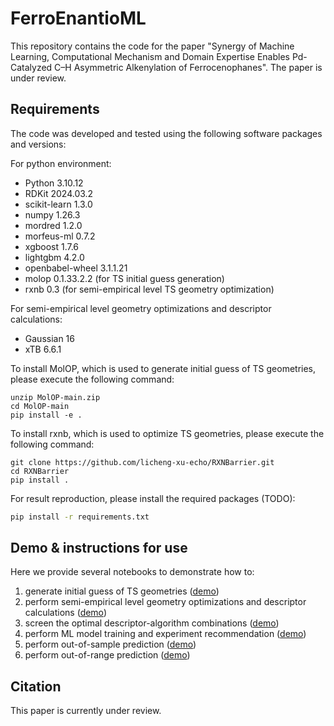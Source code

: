 # FerroEnantioML
This repository contains the code for the paper "Synergy of Machine Learning, Computational Mechanism and Domain Expertise Enables Pd-Catalyzed C–H Asymmetric Alkenylation of Ferrocenophanes". The paper is under review.

## Requirements
The code was developed and tested using the following software packages and versions:

For python environment:
- Python 3.10.12
- RDKit 2024.03.2
- scikit-learn 1.3.0
- numpy 1.26.3
- mordred 1.2.0
- morfeus-ml 0.7.2
- xgboost 1.7.6
- lightgbm 4.2.0
- openbabel-wheel 3.1.1.21
- molop 0.1.33.2.2 (for TS initial guess generation)
- rxnb 0.3 (for semi-empirical level TS geometry optimization)

For semi-empirical level geometry optimizations and descriptor calculations:
- Gaussian 16
- xTB 6.6.1

To install MolOP, which is used to generate initial guess of TS geometries, please execute the following command:
```base
unzip MolOP-main.zip
cd MolOP-main
pip install -e .
```
To install rxnb, which is used to optimize TS geometries, please execute the following command:
```base
git clone https://github.com/licheng-xu-echo/RXNBarrier.git
cd RXNBarrier
pip install .
```


For result reproduction, please install the required packages (TODO):
```bash
pip install -r requirements.txt
```

## Demo & instructions for use
Here we provide several notebooks to demonstrate how to:
1. generate initial guess of TS geometries ([demo](https://github.com/licheng-xu-echo/FerroEnantioML/blob/main/notebook/generate_init_TS.ipynb))
2. perform semi-empirical level geometry optimizations and descriptor calculations ([demo](https://github.com/licheng-xu-echo/FerroEnantioML/blob/main/notebook/TS_opt_with_g16_xtb.ipynb))
3. screen the optimal descriptor-algorithm combinations ([demo](https://github.com/licheng-xu-echo/FerroEnantioML/blob/main/notebook/desc_model_screen.ipynb))
4. perform ML model training and experiment recommendation ([demo](https://github.com/licheng-xu-echo/FerroEnantioML/blob/main/notebook/recommend.ipynb))
5. perform out-of-sample prediction ([demo](https://github.com/licheng-xu-echo/FerroEnantioML/blob/main/notebook/out_of_sample_test.ipynb))
6. perform out-of-range prediction ([demo](https://github.com/licheng-xu-echo/FerroEnantioML/blob/main/notebook/valid_high_ee_extrapolation.ipynb))

## Citation
This paper is currently under review.